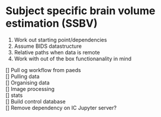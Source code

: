 # Subject specific brain volume estimation (SSBV)

1. Work out starting point/dependencies
2. Assume BIDS datastructure 
3. Relative paths when data is remote
4. Work with out of the box functionanality in mind

[] Pull og workflow from paeds  
    [] Pulling data  
    [] Organising data  
    [] Image processing  
    [] stats  
[] Build control database  
[] Remove dependency on IC Jupyter server?  
